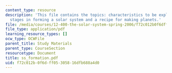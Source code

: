 ```yaml
---
content_type: resource
description: 'This file contains the topics: characteristics to be explained by theory,
  stages in forming a solar system and a recipe for making planets.'
file: /media/courses/12-400-the-solar-system-spring-2006/f72c012b0f6dff05305816dfb688a4d0_ss_formation.pdf
file_type: application/pdf
learning_resource_types: []
ocw_type: OCWFile
parent_title: Study Materials
parent_type: CourseSection
resourcetype: Document
title: ss_formation.pdf
uid: f72c012b-0f6d-ff05-3058-16dfb688a4d0
---
```

